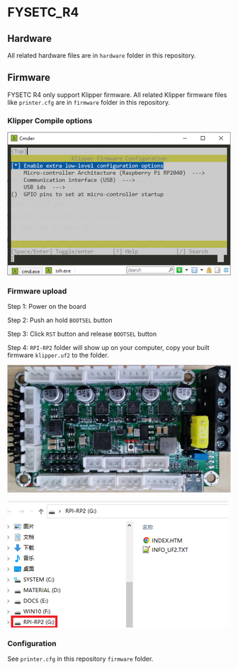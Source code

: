 # FYSETC_R4

## Hardware

All related hardware files are in `hardware` folder in this repository.

## Firmware

FYSETC R4 only support Klipper firmware. All related Klipper firmware files like `printer.cfg` are in `firmware` folder in this repository.

### Klipper Compile options

![](makemenuconfig.png)

### Firmware upload

Step 1: Power on the board

Step 2: Push an hold `BOOTSEL` button

Step 3: Click `RST` button and release `BOOTSEL` button

Step 4: `RPI-RP2` folder will show up on your computer, copy your built firmware `klipper.uf2` to the folder.

![](r4.jpg)

![](upload.png)

### Configuration

See `printer.cfg` in this repository `firmware` folder.

